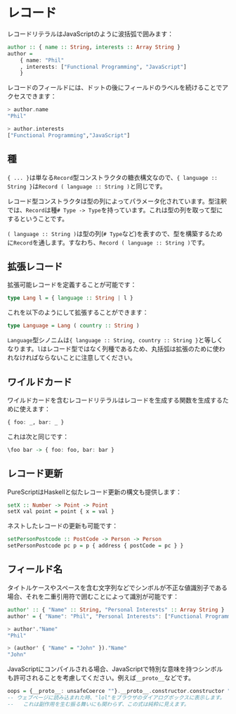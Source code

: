 <!--
# Records
-->
# レコード

<!--
Record literals are surrounded by braces, as in JavaScript:
-->
レコードリテラルはJavaScriptのように波括弧で囲みます：

```purescript
author :: { name :: String, interests :: Array String }
author =
    { name: "Phil"
    , interests: ["Functional Programming", "JavaScript"]
    }
```

<!--
Fields of records can be accessed using a dot, followed by the label of the field to access:
-->
レコードのフィールドには、ドットの後にフィールドのラベルを続けることでアクセスできます：

```purescript
> author.name
"Phil"

> author.interests
["Functional Programming","JavaScript"]
```

<!--
## Kinds
-->
## 種

<!--
`{ ... }` is just syntactic sugar for the `Record` type constructor, so `{ language ::  String }` is the same as `Record ( language :: String )`.
-->
`{ ... }`は単なる`Record`型コンストラクタの糖衣構文なので、`{ language ::  String }`は`Record ( language :: String )`と同じです。

<!--
The Record type constructor is parameterized by a row of types. In kind notation, `Record` has kind `# Type -> Type`. That is, it takes a row of types to a type.
-->
レコード型コンストラクタは型の列によってパラメータ化されています。型注釈では、`Record`は種`# Type -> Type`を持っています。これは型の列を取って型にするということです。

<!--
`( language :: String )` denotes a row of types (something of kind `# Type`), so it can be passed to `Record` to construct a type, namely `Record ( language :: String )`.
-->
`( language :: String )`は型の列(`# Type`など)を表すので、型を構築するために`Record`を通します。すなわち、`Record ( language :: String )`です。

<!--
## Extending Records
-->
## 拡張レコード

<!--
It is possible to define an extensible record
-->
拡張可能レコードを定義することが可能です：

```purescript
type Lang l = { language :: String | l }
```

<!--
that can then be extended like:
-->
これを以下のようにして拡張することができます：

```purescript
type Language = Lang ( country :: String )
```

<!--
The `Language` type synonym would then be equivalent to `{ language :: String, country :: String }`. Note that parentheses must be used for the extension, since `l` has to be a row kind not a record type.
-->
`Language`型シノニムは`{ language :: String, country :: String }`と等しくなります。`l`はレコード型ではなく列種であるため、丸括弧は拡張のために使われなければならないことに注意してください。

<!--
## Wildcards
-->
## ワイルドカード

<!--
Record literals with wildcards can be used to create a function that produces the record instead:
-->
ワイルドカードを含むレコードリテラルはレコードを生成する関数を生成するために使えます：

```purescript
{ foo: _, bar: _ }
```

<!--
is equivalent to:
-->
これは次と同じです：

```purescript
\foo bar -> { foo: foo, bar: bar }
```

<!--
## Record Update
-->
## レコード更新

<!--
PureScript also provides a record update syntax similar to Haskell's:
-->
PureScriptはHaskellと似たレコード更新の構文も提供します：

```purescript
setX :: Number -> Point -> Point
setX val point = point { x = val }
```

<!--
This can be used to update nested records:
-->
ネストしたレコードの更新も可能です：

```purescript
setPersonPostcode :: PostCode -> Person -> Person
setPersonPostcode pc p = p { address { postCode = pc } }
```

<!--
## Field Names
-->
## フィールド名

<!--
Symbols which are illegal value identifiers, such as title-cased identifiers or ones containing spaces, can be used to identify a field by enclosing it in double-quotes:
-->
タイトルケースやスペースを含む文字列などでシンボルが不正な値識別子である場合、それを二重引用符で囲むことによって識別が可能です：

```purescript
author' :: { "Name" :: String, "Personal Interests" :: Array String }
author' = { "Name": "Phil", "Personal Interests": ["Functional Programming", "JavaScript"] }

> author'."Name"
"Phil"

> (author' { "Name" = "John" })."Name"
"John"
```

<!--
If compiling to JavaScript, consider that the PureScript compiler will allow you to choose symbols which have special meaning in JavaScript, like `__proto__`.
-->
JavaScriptにコンパイルされる場合、JavaScriptで特別な意味を持つシンボルも許可されることを考慮してください。例えば`__proto__`などです。

<!--
```purescript
oops = {__proto__: unsafeCoerce ""}.__proto__.constructor.constructor "alert('lol')" 0
-- When loaded onto a web page, this will display "lol" in a browser dialog box,
--   which is an effectful behavior despite this expression appearing to be pure.
```
-->
```purescript
oops = {__proto__: unsafeCoerce ""}.__proto__.constructor.constructor "alert('lol')" 0
-- ウェブページに読み込まれた時、"lol"をブラウザのダイアログボックスに表示します。
--   これは副作用を生む振る舞いにも関わらず、この式は純粋に見えます。
```
